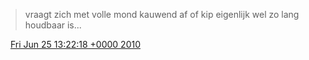 > vraagt zich met volle mond kauwend af of kip eigenlijk wel zo lang houdbaar is\.\.\.

<img src="../../media/tweet.ico" width="12" /> [Fri Jun 25 13:22:18 +0000 2010](https://twitter.com/DromerDenker/status/17013205574)